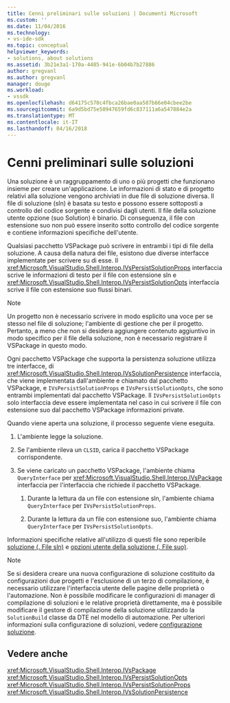 ```yaml
---
title: Cenni preliminari sulle soluzioni | Documenti Microsoft
ms.custom: ''
ms.date: 11/04/2016
ms.technology:
- vs-ide-sdk
ms.topic: conceptual
helpviewer_keywords:
- solutions, about solutions
ms.assetid: 3b21e3a1-170a-4485-941e-6b04b7b27886
author: gregvanl
ms.author: gregvanl
manager: douge
ms.workload:
- vssdk
ms.openlocfilehash: d64175c570c4fbca26bae0aa587b66e04cbee2be
ms.sourcegitcommit: 6a9d5bd75e50947659fd6c837111a6a547884e2a
ms.translationtype: MT
ms.contentlocale: it-IT
ms.lasthandoff: 04/16/2018
---
```

# <a name="solutions-overview"></a>Cenni preliminari sulle soluzioni
Una soluzione è un raggruppamento di uno o più progetti che funzionano insieme per creare un'applicazione. Le informazioni di stato e di progetto relativi alla soluzione vengono archiviati in due file di soluzione diversa. Il file di soluzione (sln) è basata su testo e possono essere sottoposti a controllo del codice sorgente e condivisi dagli utenti. Il file della soluzione utente opzione (suo Solution) è binario. Di conseguenza, il file con estensione suo non può essere inserito sotto controllo del codice sorgente e contiene informazioni specifiche dell'utente.  
  
 Qualsiasi pacchetto VSPackage può scrivere in entrambi i tipi di file della soluzione. A causa della natura dei file, esistono due diverse interfacce implementate per scrivere su di esse. Il <xref:Microsoft.VisualStudio.Shell.Interop.IVsPersistSolutionProps> interfaccia scrive le informazioni di testo per il file con estensione sln e <xref:Microsoft.VisualStudio.Shell.Interop.IVsPersistSolutionOpts> interfaccia scrive il file con estensione suo flussi binari.  
  
> [!NOTE]
>  Un progetto non è necessario scrivere in modo esplicito una voce per se stesso nel file di soluzione; l'ambiente di gestione che per il progetto. Pertanto, a meno che non si desidera aggiungere contenuto aggiuntivo in modo specifico per il file della soluzione, non è necessario registrare il VSPackage in questo modo.  
  
 Ogni pacchetto VSPackage che supporta la persistenza soluzione utilizza tre interfacce, di <xref:Microsoft.VisualStudio.Shell.Interop.IVsSolutionPersistence> interfaccia, che viene implementata dall'ambiente e chiamato dal pacchetto VSPackage, e `IVsPersistSolutionProps` e `IVsPersistSolutionOpts`, che sono entrambi implementati dal pacchetto VSPackage. Il `IVsPersistSolutionOpts` solo interfaccia deve essere implementata nel caso in cui scrivere il file con estensione suo dal pacchetto VSPackage informazioni private.  
  
 Quando viene aperta una soluzione, il processo seguente viene eseguita.  
  
1.  L'ambiente legge la soluzione.  
  
2.  Se l'ambiente rileva un `CLSID`, carica il pacchetto VSPackage corrispondente.  
  
3.  Se viene caricato un pacchetto VSPackage, l'ambiente chiama `QueryInterface` per <xref:Microsoft.VisualStudio.Shell.Interop.IVsPackage> interfaccia per l'interfaccia che richiede il pacchetto VSPackage.  
  
    1.  Durante la lettura da un file con estensione sln, l'ambiente chiama `QueryInterface` per `IVsPersistSolutionProps`.  
  
    2.  Durante la lettura da un file con estensione suo, l'ambiente chiama `QueryInterface` per `IVsPersistSolutionOpts`.  
  
 Informazioni specifiche relative all'utilizzo di questi file sono reperibile [soluzione (. File sln)](../../extensibility/internals/solution-dot-sln-file.md) e [opzioni utente della soluzione (. File suo)](../../extensibility/internals/solution-user-options-dot-suo-file.md).  
  
> [!NOTE]
>  Se si desidera creare una nuova configurazione di soluzione costituito da configurazioni due progetti e l'esclusione di un terzo di compilazione, è necessario utilizzare l'interfaccia utente delle pagine delle proprietà o l'automazione. Non è possibile modificare le configurazioni di manager di compilazione di soluzioni e le relative proprietà direttamente, ma è possibile modificare il gestore di compilazione della soluzione utilizzando la `SolutionBuild` classe da DTE nel modello di automazione. Per ulteriori informazioni sulla configurazione di soluzioni, vedere [configurazione soluzione](../../extensibility/internals/solution-configuration.md).  
  
## <a name="see-also"></a>Vedere anche  
 <xref:Microsoft.VisualStudio.Shell.Interop.IVsPackage>   
 <xref:Microsoft.VisualStudio.Shell.Interop.IVsPersistSolutionOpts>   
 <xref:Microsoft.VisualStudio.Shell.Interop.IVsPersistSolutionProps>   
 <xref:Microsoft.VisualStudio.Shell.Interop.IVsSolutionPersistence>